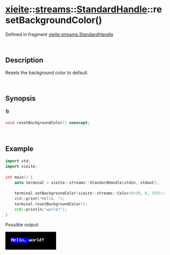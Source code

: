 # [xieite](../../../../../xieite.md)\:\:[streams](../../../../../streams.md)\:\:[StandardHandle](../../../standard_handle.md)\:\:resetBackgroundColor\(\)
Defined in fragment [xieite:streams.StandardHandle](../../../../../../src/streams/standard_handle.cpp)

&nbsp;

## Description
Resets the background color to default.

&nbsp;

## Synopsis
#### 1)
```cpp
void resetBackgroundColor() noexcept;
```

&nbsp;

## Example
```cpp
import std;
import xieite;

int main() {
    auto terminal = xieite::streams::StandardHandle(stdin, stdout);

    terminal.setBackgroundColor(xieite::streams::Color<3>(0, 0, 255));
    std::print("Hello, ");
    terminal.resetBackgroundColor();
    std::println("world!");
}
```
Possible output:

![image](./reset_background_color.png)
